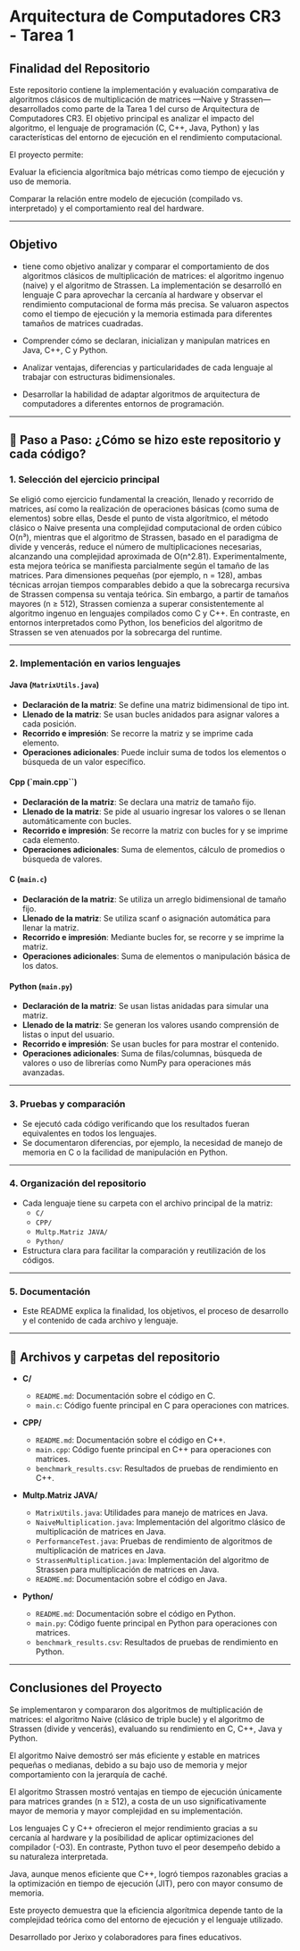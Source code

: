 # Arquitectura de Computadores CR3 - Tarea 1

## Finalidad del Repositorio

Este repositorio contiene la implementación y evaluación comparativa de algoritmos clásicos de multiplicación de matrices —Naive y Strassen— desarrollados como parte de la Tarea 1 del curso de Arquitectura de Computadores CR3. El objetivo principal es analizar el impacto del algoritmo, el lenguaje de programación (C, C++, Java, Python) y las características del entorno de ejecución en el rendimiento computacional.

El proyecto permite:

Evaluar la eficiencia algorítmica bajo métricas como tiempo de ejecución y uso de memoria.

Comparar la relación entre modelo de ejecución (compilado vs. interpretado) y el comportamiento real del hardware.

---

## Objetivo

- tiene como objetivo analizar y comparar el comportamiento de dos algoritmos clásicos de multiplicación de matrices: el algoritmo ingenuo (naive) y el algoritmo de Strassen. La implementación se desarrolló en lenguaje C para aprovechar la cercanía al hardware y observar el rendimiento computacional de forma más precisa. Se valuaron aspectos como el tiempo de ejecución y la memoria estimada para diferentes tamaños de matrices cuadradas.

- Comprender cómo se declaran, inicializan y manipulan matrices en Java, C++, C y Python.
- Analizar ventajas, diferencias y particularidades de cada lenguaje al trabajar con estructuras bidimensionales.
- Desarrollar la habilidad de adaptar algoritmos de arquitectura de computadores a diferentes entornos de programación.

---

## 👣 Paso a Paso: ¿Cómo se hizo este repositorio y cada código?

### 1. Selección del ejercicio principal

Se eligió como ejercicio fundamental la creación, llenado y recorrido de matrices, así como la realización de operaciones básicas (como suma de elementos) sobre ellas,
    Desde el punto de vista algorítmico, el método clásico o Naive presenta una complejidad computacional de orden cúbico O(n³), mientras que el algoritmo de Strassen, basado en el paradigma de divide y vencerás, reduce el número de multiplicaciones necesarias, alcanzando una complejidad aproximada de O(n^2.81).
     Experimentalmente, esta mejora teórica se manifiesta parcialmente según el tamaño de las matrices. Para dimensiones pequeñas (por ejemplo, n = 128), ambas técnicas arrojan tiempos comparables debido a que la sobrecarga recursiva de Strassen compensa su ventaja teórica. Sin embargo, a partir de tamaños mayores (n ≥ 512), Strassen comienza a superar consistentemente al algoritmo ingenuo en lenguajes compilados como C y C++. En contraste, en entornos interpretados como Python, los beneficios del algoritmo de Strassen se ven atenuados por la sobrecarga del runtime.


---

### 2. Implementación en varios lenguajes

#### Java (`MatrixUtils.java`)

- **Declaración de la matriz**: Se define una matriz bidimensional de tipo int.
- **Llenado de la matriz**: Se usan bucles anidados para asignar valores a cada posición.
- **Recorrido e impresión**: Se recorre la matriz y se imprime cada elemento.
- **Operaciones adicionales**: Puede incluir suma de todos los elementos o búsqueda de un valor específico.

#### Cpp (`main.cpp``)

- **Declaración de la matriz**: Se declara una matriz de tamaño fijo.
- **Llenado de la matriz**: Se pide al usuario ingresar los valores o se llenan automáticamente con bucles.
- **Recorrido e impresión**: Se recorre la matriz con bucles for y se imprime cada elemento.
- **Operaciones adicionales**: Suma de elementos, cálculo de promedios o búsqueda de valores.

#### C (`main.c`)

- **Declaración de la matriz**: Se utiliza un arreglo bidimensional de tamaño fijo.
- **Llenado de la matriz**: Se utiliza scanf o asignación automática para llenar la matriz.
- **Recorrido e impresión**: Mediante bucles for, se recorre y se imprime la matriz.
- **Operaciones adicionales**: Suma de elementos o manipulación básica de los datos.

#### Python (`main.py`)

- **Declaración de la matriz**: Se usan listas anidadas para simular una matriz.
- **Llenado de la matriz**: Se generan los valores usando comprensión de listas o input del usuario.
- **Recorrido e impresión**: Se usan bucles for para mostrar el contenido.
- **Operaciones adicionales**: Suma de filas/columnas, búsqueda de valores o uso de librerías como NumPy para operaciones más avanzadas.

---

### 3. Pruebas y comparación

- Se ejecutó cada código verificando que los resultados fueran equivalentes en todos los lenguajes.
- Se documentaron diferencias, por ejemplo, la necesidad de manejo de memoria en C o la facilidad de manipulación en Python.

---

### 4. Organización del repositorio

- Cada lenguaje tiene su carpeta con el archivo principal de la matriz:
    - `C/`
    - `CPP/`
    - `Multp.Matriz JAVA/`
    - `Python/`
- Estructura clara para facilitar la comparación y reutilización de los códigos.

---

### 5. Documentación

- Este README explica la finalidad, los objetivos, el proceso de desarrollo y el contenido de cada archivo y lenguaje.

---

## 📁 Archivos y carpetas del repositorio

- **C/**
  - `README.md`: Documentación sobre el código en C.
  - `main.c`: Código fuente principal en C para operaciones con matrices.

- **CPP/**
  - `README.md`: Documentación sobre el código en C++.
  - `main.cpp`: Código fuente principal en C++ para operaciones con matrices.
  - `benchmark_results.csv`: Resultados de pruebas de rendimiento en C++.

- **Multp.Matriz JAVA/**
  - `MatrixUtils.java`: Utilidades para manejo de matrices en Java.
  - `NaiveMultiplication.java`: Implementación del algoritmo clásico de multiplicación de matrices en Java.
  - `PerformanceTest.java`: Pruebas de rendimiento de algoritmos de multiplicación de matrices en Java.
  - `StrassenMultiplication.java`: Implementación del algoritmo de Strassen para multiplicación de matrices en Java.
  - `README.md`: Documentación sobre el código en Java.

- **Python/**
  - `README.md`: Documentación sobre el código en Python.
  - `main.py`: Código fuente principal en Python para operaciones con matrices.
  - `benchmark_results.csv`: Resultados de pruebas de rendimiento en Python.

---
## Conclusiones del Proyecto
Se implementaron y compararon dos algoritmos de multiplicación de matrices: el algoritmo Naive (clásico de triple bucle) y el algoritmo de Strassen (divide y vencerás), evaluando su rendimiento en C, C++, Java y Python.

El algoritmo Naive demostró ser más eficiente y estable en matrices pequeñas o medianas, debido a su bajo uso de memoria y mejor comportamiento con la jerarquía de caché.

El algoritmo Strassen mostró ventajas en tiempo de ejecución únicamente para matrices grandes (n ≥ 512), a costa de un uso significativamente mayor de memoria y mayor complejidad en su implementación.

Los lenguajes C y C++ ofrecieron el mejor rendimiento gracias a su cercanía al hardware y la posibilidad de aplicar optimizaciones del compilador (-O3). En contraste, Python tuvo el peor desempeño debido a su naturaleza interpretada.

Java, aunque menos eficiente que C++, logró tiempos razonables gracias a la optimización en tiempo de ejecución (JIT), pero con mayor consumo de memoria.

Este proyecto demuestra que la eficiencia algorítmica depende tanto de la complejidad teórica como del entorno de ejecución y el lenguaje utilizado.




Desarrollado por Jerixo y colaboradores para fines educativos.
